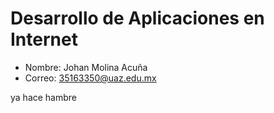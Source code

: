 # Desarrollo de Aplicaciones en Internet 

- Nombre: Johan Molina Acuña
- Correo: 35163350@uaz.edu.mx

ya hace hambre